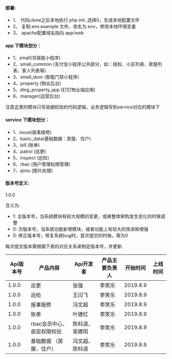 #### 部署:
- 1、 代码clone之后本地执行 php init ,选择0，生成本地配置文件
- 2、 复制.env.example 文件，改名为.env，修改本地环境变量
- 3、 apache配置域名指向 app/web


#### app 下模块划分：
- 1、small(邻易联小程序)
- 2、small_common (支付宝小程序公共部分，如：授权、小区列表、房屋列表、家人列表等)
- 3、small_door (智能门禁小程序)
- 4、property (物业后台)
- 5、ding_property_app (钉钉物业端应用)
- 6、manager(运营后台)

注意这里的模块只写收据校验的代码逻辑，业务逻辑写到service对应的模块下

#### service 下模块划分：
- 1、issue(报事报修)
- 2、basic_data(基础数据：房屋、住户)
- 3、bill (账单)
- 4、patrol (巡更)
- 5、inspect (巡检)
- 6、rbac (用户管理权限管理)
- 7、qiniu (图片处理)


#### 版本号定义:
1.0.0

含义为:
- 1: 主版本号，当系统模块有较大规模的变更，或者整体架构发生变化的时候调整
- 0: 次版本号，当系统功能新增模块，或者功能上有较大的改进和增强
- 0: 修正版本号，修复系统bug时。首次提交的时候，需为0

每次提交版本需根据下表的对应关系来制定版本号，并更新.

Api版本号 | 产品内容 | Api开发者 | 产品主要负责人 | 开始时间 | 上线时间
--- | --- | --- | --- | --- | ---
1.0.0  | 巡更 | 张强 | 李笑乐 | 2019.8.9 | 
1.0.0  | 巡检 | 王闫飞 | 李笑乐 | 2019.8.9 | 
1.0.0  | 报事报修 | 冯文超 | 李笑乐 | 2019.8.9 | 
1.0.0  | 账单 | 叶建红 | 李笑乐 | 2019.8.9 | 
1.0.0  | rbac会员中心、底层权限校验 | 陈科浪、吴建阳 | 李笑乐 | 2019.8.9 | 
1.0.0  | 基础数据 （房屋、住户）| 冯文超、陈科浪 | 李笑乐 | 2019.8.9 |


